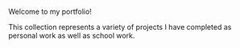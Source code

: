 Welcome to my portfolio!

This collection represents a variety of projects I have completed as personal work as well as school work. 
